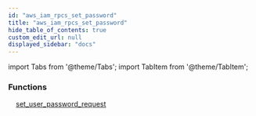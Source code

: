 ```yaml
---
id: "aws_iam_rpcs_set_password"
title: "aws_iam_rpcs_set_password"
hide_table_of_contents: true
custom_edit_url: null
displayed_sidebar: "docs"
---
```


import Tabs from '@theme/Tabs';
import TabItem from '@theme/TabItem';

<Tabs queryString="view">
  <TabItem value="components" label="Components" default>

### Functions
    [set_user_password_request](../../aws/tables/aws_iam_rpcs_set_password.SetUserPasswordRequestRpc)

</TabItem>
  <TabItem value="code-examples" label="Code examples">

</TabItem>
</Tabs>
